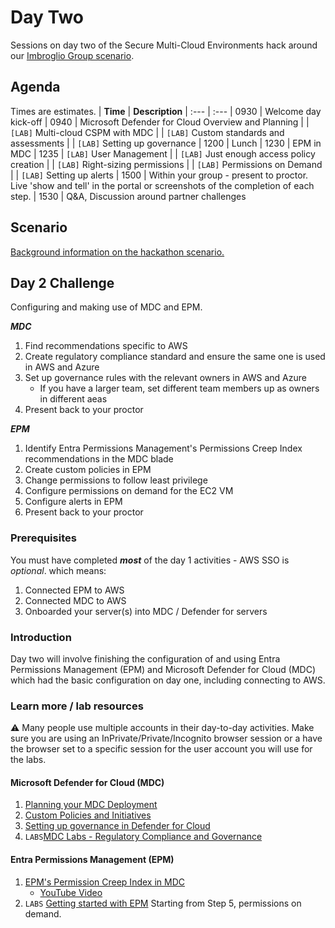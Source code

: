 # Day Two
Sessions on day two of the Secure Multi-Cloud Environments hack around our [Imbroglio Group scenario](Scenario.md).

## Agenda
Times are estimates.
| **Time** | **Description**
| :--- | :---
| 0930 | Welcome day kick-off
| 0940 | Microsoft Defender for Cloud Overview and Planning
|  | `[LAB]` Multi-cloud CSPM with MDC
|  | `[LAB]` Custom standards and assessments
|  | `[LAB]` Setting up governance
| 1200 | Lunch
| 1230 | EPM in MDC
| 1235 | `[LAB]` User Management
|  | `[LAB]` Just enough access policy creation
|  | `[LAB]` Right-sizing permissions
|  | `[LAB]` Permissions on Demand
|  | `[LAB]` Setting up alerts
| 1500 | Within your group - present to proctor. Live 'show and tell' in the portal or screenshots of the completion of each step.
| 1530 | Q&A, Discussion around partner challenges

## Scenario
[Background information on the hackathon scenario.](Scenario.md)

## Day 2 Challenge
Configuring and making use of MDC and EPM.

***MDC***
1. Find recommendations specific to AWS
2. Create regulatory compliance standard and ensure the same one is used in AWS and Azure
3. Set up governance rules with the relevant owners in AWS and Azure
   - If you have a larger team, set different team members up as owners in different aeas
4. Present back to your proctor

***EPM***
1. Identify Entra Permissions Management's Permissions Creep Index recommendations in the MDC blade
2. Create custom policies in EPM
3. Change permissions to follow least privilege
4. Configure permissions on demand for the EC2 VM
5. Configure alerts in EPM
6. Present back to your proctor

### Prerequisites
You must have completed ***most*** of the day 1 activities - AWS SSO is *optional*. which means:
1. Connected EPM to AWS
2. Connected MDC to AWS
3. Onboarded your server(s) into MDC / Defender for servers

### Introduction
Day two will involve finishing the configuration of and using Entra Permissions Management (EPM) and Microsoft Defender for Cloud (MDC) which had the basic configuration on day one, including connecting to AWS.

### Learn more / lab resources
:warning: Many people use multiple accounts in their day-to-day activities. Make sure you are using an InPrivate/Private/Incognito browser session or a have the browser set to a specific session for  the user account you will use for the labs.

#### Microsoft Defender for Cloud (MDC)
1. [Planning your MDC Deployment](https://docs.microsoft.com/en-us/azure/defender-for-cloud/security-center-planning-and-operations-guide)
2. [Custom Policies and Initiatives](https://learn.microsoft.com/en-us/azure/defender-for-cloud/custom-security-policies?pivots=azure-portal)
3. [Setting up governance in Defender for Cloud](https://docs.microsoft.com/en-us/azure/defender-for-cloud/governance-rules)
4. ``LABS``[MDC Labs - Regulatory Compliance and Governance](/labs/MDC-labs.md)

#### Entra Permissions Management (EPM)
1. [EPM's Permission Creep Index in MDC](https://docs.microsoft.com/en-us/azure/defender-for-cloud/other-threat-protections#entra-permission-management-formerly-cloudknox)
   - [YouTube Video](https://www.youtube.com/watch?v=dasixjOOldk)
2. ``LABS`` [Getting started with EPM](/labs/EPM-labs.md#getting-started-with-entra-permissions-management-epm) Starting from Step 5, permissions on demand.



